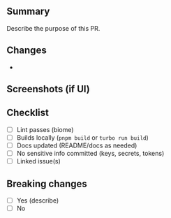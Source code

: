 ## Summary
Describe the purpose of this PR.

## Changes
- 

## Screenshots (if UI)

## Checklist
- [ ] Lint passes (biome)
- [ ] Builds locally (`pnpm build` or `turbo run build`)
- [ ] Docs updated (README/docs as needed)
- [ ] No sensitive info committed (keys, secrets, tokens)
- [ ] Linked issue(s)

## Breaking changes
- [ ] Yes (describe)
- [ ] No

